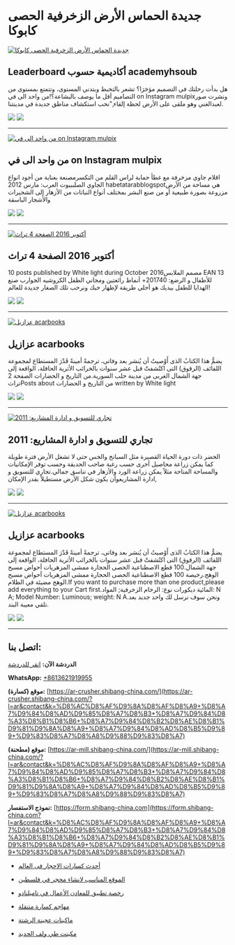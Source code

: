 # جديدة الحماس الأرض الزخرفية الحصى كابوكا

<a href="https://swt.shibang-china.com/?l=ar&img&k=%D8%AC%D8%AF%D9%8A%D8%AF%D8%A9+%D8%A7%D9%84%D8%AD%D9%85%D8%A7%D8%B3+%D8%A7%D9%84%D8%A3%D8%B1%D8%B6+%D8%A7%D9%84%D8%B2%D8%AE%D8%B1%D9%81%D9%8A%D8%A9+%D8%A7%D9%84%D8%AD%D8%B5%D9%89+%D9%83%D8%A7%D8%A8%D9%88%D9%83%D8%A7" target="_blank">![جديدة الحماس الأرض الزخرفية الحصى كابوكا](http://static.shibang-china.com/all-800x300/975.jpg)</a>

## Leaderboard أكاديمية حسوب academyhsoub
هل بدأت رحلتك في التصميم مؤخرَا؟ تشعر بالتخبط وبتدني المستوى، وتتمتع بمستوى من التصاميم أقل ما يوصف بالبشاعة؟!من واحد الى في on Instagram mulpixونشرت صور لعبدالغني وهو ملقى على الأرض لحظة إلقاء,"نحب استكشاف مناطق جديدة في مدينتنا.


<a href="https://whatsapp.shibangsoft.com/WhatsApp.php" target="_blank" title="WhatsApp">![](http://static.shibang-china.com/icon/whatsapp.png)</a> <a href="https://swt.shibang-china.com/?l=ar&icon&k=%D8%AC%D8%AF%D9%8A%D8%AF%D8%A9+%D8%A7%D9%84%D8%AD%D9%85%D8%A7%D8%B3+%D8%A7%D9%84%D8%A3%D8%B1%D8%B6+%D8%A7%D9%84%D8%B2%D8%AE%D8%B1%D9%81%D9%8A%D8%A9+%D8%A7%D9%84%D8%AD%D8%B5%D9%89+%D9%83%D8%A7%D8%A8%D9%88%D9%83%D8%A7" target="_blank">![](http://static.shibang-china.com/icon/chat-ar.png)</a>

---

<a href="https://swt.shibang-china.com/?l=ar&img&k=%D8%AC%D8%AF%D9%8A%D8%AF%D8%A9+%D8%A7%D9%84%D8%AD%D9%85%D8%A7%D8%B3+%D8%A7%D9%84%D8%A3%D8%B1%D8%B6+%D8%A7%D9%84%D8%B2%D8%AE%D8%B1%D9%81%D9%8A%D8%A9+%D8%A7%D9%84%D8%AD%D8%B5%D9%89+%D9%83%D8%A7%D8%A8%D9%88%D9%83%D8%A7" target="_blank">![من واحد الى في on Instagram mulpix](http://static.shibang-china.com/all-800x300/168.jpg)</a>

## من واحد الى في on Instagram mulpix
اقلام جاوي مزخرفة مع غطأ حماية لراس القلم من التكسرمصنعة بعناية من أجود انواع الجاوي الصلببيوت العرب: مارس 2012 habetatarabblogspotهي مساحة من الأرض مزروعة بصورة طبيعية أو من صنع البشر بمختلف أنواع النباتات من الأزهار إلى الشجيرات والأشجار الباسقة


<a href="https://whatsapp.shibangsoft.com/WhatsApp.php" target="_blank" title="WhatsApp">![](http://static.shibang-china.com/icon/whatsapp.png)</a> <a href="https://swt.shibang-china.com/?l=ar&icon&k=%D8%AC%D8%AF%D9%8A%D8%AF%D8%A9+%D8%A7%D9%84%D8%AD%D9%85%D8%A7%D8%B3+%D8%A7%D9%84%D8%A3%D8%B1%D8%B6+%D8%A7%D9%84%D8%B2%D8%AE%D8%B1%D9%81%D9%8A%D8%A9+%D8%A7%D9%84%D8%AD%D8%B5%D9%89+%D9%83%D8%A7%D8%A8%D9%88%D9%83%D8%A7" target="_blank">![](http://static.shibang-china.com/icon/chat-ar.png)</a>

---

<a href="https://swt.shibang-china.com/?l=ar&img&k=%D8%AC%D8%AF%D9%8A%D8%AF%D8%A9+%D8%A7%D9%84%D8%AD%D9%85%D8%A7%D8%B3+%D8%A7%D9%84%D8%A3%D8%B1%D8%B6+%D8%A7%D9%84%D8%B2%D8%AE%D8%B1%D9%81%D9%8A%D8%A9+%D8%A7%D9%84%D8%AD%D8%B5%D9%89+%D9%83%D8%A7%D8%A8%D9%88%D9%83%D8%A7" target="_blank">![أكتوبر 2016 الصفحة 4 تراث](http://static.shibang-china.com/all-800x300/614.jpg)</a>

## أكتوبر 2016 الصفحة 4 تراث
10 posts published by White light during October 2016مصمم الملابس EAN 13 للأطفال و الرضع: 201740+ أنماط رائعتين ومجاني الطفل الكروشيه الجوارب صنع الهدايا للطفل بيديك هو أحلى طريقة لإظهار حبك ونرحب تلك الصغار جديدة للعالم!


<a href="https://whatsapp.shibangsoft.com/WhatsApp.php" target="_blank" title="WhatsApp">![](http://static.shibang-china.com/icon/whatsapp.png)</a> <a href="https://swt.shibang-china.com/?l=ar&icon&k=%D8%AC%D8%AF%D9%8A%D8%AF%D8%A9+%D8%A7%D9%84%D8%AD%D9%85%D8%A7%D8%B3+%D8%A7%D9%84%D8%A3%D8%B1%D8%B6+%D8%A7%D9%84%D8%B2%D8%AE%D8%B1%D9%81%D9%8A%D8%A9+%D8%A7%D9%84%D8%AD%D8%B5%D9%89+%D9%83%D8%A7%D8%A8%D9%88%D9%83%D8%A7" target="_blank">![](http://static.shibang-china.com/icon/chat-ar.png)</a>

---

<a href="https://swt.shibang-china.com/?l=ar&img&k=%D8%AC%D8%AF%D9%8A%D8%AF%D8%A9+%D8%A7%D9%84%D8%AD%D9%85%D8%A7%D8%B3+%D8%A7%D9%84%D8%A3%D8%B1%D8%B6+%D8%A7%D9%84%D8%B2%D8%AE%D8%B1%D9%81%D9%8A%D8%A9+%D8%A7%D9%84%D8%AD%D8%B5%D9%89+%D9%83%D8%A7%D8%A8%D9%88%D9%83%D8%A7" target="_blank">![عزازيل acarbooks](http://static.shibang-china.com/all-800x300/502.jpg)</a>

## عزازيل acarbooks
يضمُّ هذا الكتابُ الذى أَوْصيتُ أن يُنشر بعد وفاتى، ترجمةً أمينةً قَدْرَ المستطاع لمجموعة اللفائف (الرقوق) التى اكتُشفتْ قبل عشر سنوات بالخرائب الأثرية الحافلة، الواقعة إلى جهة الشمال الغربى من مدينة حلب السورية.من التاريخ و الحضارات الصفحة 2 تراثPosts about من التاريخ و الحضارات written by White light


<a href="https://whatsapp.shibangsoft.com/WhatsApp.php" target="_blank" title="WhatsApp">![](http://static.shibang-china.com/icon/whatsapp.png)</a> <a href="https://swt.shibang-china.com/?l=ar&icon&k=%D8%AC%D8%AF%D9%8A%D8%AF%D8%A9+%D8%A7%D9%84%D8%AD%D9%85%D8%A7%D8%B3+%D8%A7%D9%84%D8%A3%D8%B1%D8%B6+%D8%A7%D9%84%D8%B2%D8%AE%D8%B1%D9%81%D9%8A%D8%A9+%D8%A7%D9%84%D8%AD%D8%B5%D9%89+%D9%83%D8%A7%D8%A8%D9%88%D9%83%D8%A7" target="_blank">![](http://static.shibang-china.com/icon/chat-ar.png)</a>

---

<a href="https://swt.shibang-china.com/?l=ar&img&k=%D8%AC%D8%AF%D9%8A%D8%AF%D8%A9+%D8%A7%D9%84%D8%AD%D9%85%D8%A7%D8%B3+%D8%A7%D9%84%D8%A3%D8%B1%D8%B6+%D8%A7%D9%84%D8%B2%D8%AE%D8%B1%D9%81%D9%8A%D8%A9+%D8%A7%D9%84%D8%AD%D8%B5%D9%89+%D9%83%D8%A7%D8%A8%D9%88%D9%83%D8%A7" target="_blank">![تجاري للتسويق و ادارة المشاريع: 2011](http://static.shibang-china.com/all-800x300/1071.jpg)</a>

## تجاري للتسويق و ادارة المشاريع: 2011
الخضر ذات دورة الحياة القصيرة مثل السبانخ والخس حتى لا تشغل الأرض فترة طويلة كما يمكن زراعة محاصيل أخرى حسب رغبة صاحب الحديقة وحسب توفر الإمكانيات والمساحة المتاحة مثلاً يمكن زراعة الورد والأزهار في تناسق جمالي.تجاري للتسويق و ادارة المشاريعوأن يكون شكل الأرض مستطيلاً بقدر الإمكان,


<a href="https://whatsapp.shibangsoft.com/WhatsApp.php" target="_blank" title="WhatsApp">![](http://static.shibang-china.com/icon/whatsapp.png)</a> <a href="https://swt.shibang-china.com/?l=ar&icon&k=%D8%AC%D8%AF%D9%8A%D8%AF%D8%A9+%D8%A7%D9%84%D8%AD%D9%85%D8%A7%D8%B3+%D8%A7%D9%84%D8%A3%D8%B1%D8%B6+%D8%A7%D9%84%D8%B2%D8%AE%D8%B1%D9%81%D9%8A%D8%A9+%D8%A7%D9%84%D8%AD%D8%B5%D9%89+%D9%83%D8%A7%D8%A8%D9%88%D9%83%D8%A7" target="_blank">![](http://static.shibang-china.com/icon/chat-ar.png)</a>

---

<a href="https://swt.shibang-china.com/?l=ar&img&k=%D8%AC%D8%AF%D9%8A%D8%AF%D8%A9+%D8%A7%D9%84%D8%AD%D9%85%D8%A7%D8%B3+%D8%A7%D9%84%D8%A3%D8%B1%D8%B6+%D8%A7%D9%84%D8%B2%D8%AE%D8%B1%D9%81%D9%8A%D8%A9+%D8%A7%D9%84%D8%AD%D8%B5%D9%89+%D9%83%D8%A7%D8%A8%D9%88%D9%83%D8%A7" target="_blank">![عزازيل acarbooks](http://static.shibang-china.com/all-800x300/1198.jpg)</a>

## عزازيل acarbooks
يضمُّ هذا الكتابُ الذى أَوْصيتُ أن يُنشر بعد وفاتى، ترجمةً أمينةً قَدْرَ المستطاع لمجموعة اللفائف (الرقوق) التى اكتُشفتْ قبل عشر سنوات بالخرائب الأثرية الحافلة، الواقعة إلى جهة الشمال.100 قطع الاصطناعية الحصى الحجارة ممشى المزهريات أحواض مسبح الوهج.رخيصة 100 قطع الاصطناعية الحصى الحجارة ممشى المزهريات أحواض مسبح الوهج مضيئة في الظلام.If you want to purchase more than one product,please add everything to your Cart first.المائية ديكورات نوع: الرخام الزخرفية; المواد: N A; Model Number: Luminous; weight: N A.ونحن سوف نرسل لك واحد جديد بعد تلقي معيبة البند.


<a href="https://whatsapp.shibangsoft.com/WhatsApp.php" target="_blank" title="WhatsApp">![](http://static.shibang-china.com/icon/whatsapp.png)</a> <a href="https://swt.shibang-china.com/?l=ar&icon&k=%D8%AC%D8%AF%D9%8A%D8%AF%D8%A9+%D8%A7%D9%84%D8%AD%D9%85%D8%A7%D8%B3+%D8%A7%D9%84%D8%A3%D8%B1%D8%B6+%D8%A7%D9%84%D8%B2%D8%AE%D8%B1%D9%81%D9%8A%D8%A9+%D8%A7%D9%84%D8%AD%D8%B5%D9%89+%D9%83%D8%A7%D8%A8%D9%88%D9%83%D8%A7" target="_blank">![](http://static.shibang-china.com/icon/chat-ar.png)</a>

---
## اتصل بنا:

**الدردشة الآن:** [انقر للدردشة](https://swt.shibang-china.com?l=ar&contact&k=%D8%AC%D8%AF%D9%8A%D8%AF%D8%A9+%D8%A7%D9%84%D8%AD%D9%85%D8%A7%D8%B3+%D8%A7%D9%84%D8%A3%D8%B1%D8%B6+%D8%A7%D9%84%D8%B2%D8%AE%D8%B1%D9%81%D9%8A%D8%A9+%D8%A7%D9%84%D8%AD%D8%B5%D9%89+%D9%83%D8%A7%D8%A8%D9%88%D9%83%D8%A7)

**WhatsApp:**  [+8613621919955](https://whatsapp.shibangsoft.com/WhatsApp.php)

**موقع (كسارة):** [https://ar-crusher.shibang-china.com/](https://ar-crusher.shibang-china.com/?l=ar&contact&k=%D8%AC%D8%AF%D9%8A%D8%AF%D8%A9+%D8%A7%D9%84%D8%AD%D9%85%D8%A7%D8%B3+%D8%A7%D9%84%D8%A3%D8%B1%D8%B6+%D8%A7%D9%84%D8%B2%D8%AE%D8%B1%D9%81%D9%8A%D8%A9+%D8%A7%D9%84%D8%AD%D8%B5%D9%89+%D9%83%D8%A7%D8%A8%D9%88%D9%83%D8%A7)

**موقع (مطحنة):** [https://ar-mill.shibang-china.com/](https://ar-mill.shibang-china.com/?l=ar&contact&k=%D8%AC%D8%AF%D9%8A%D8%AF%D8%A9+%D8%A7%D9%84%D8%AD%D9%85%D8%A7%D8%B3+%D8%A7%D9%84%D8%A3%D8%B1%D8%B6+%D8%A7%D9%84%D8%B2%D8%AE%D8%B1%D9%81%D9%8A%D8%A9+%D8%A7%D9%84%D8%AD%D8%B5%D9%89+%D9%83%D8%A7%D8%A8%D9%88%D9%83%D8%A7)

**نموذج الاستفسار:** [https://form.shibang-china.com](https://form.shibang-china.com?l=ar&contact&k=%D8%AC%D8%AF%D9%8A%D8%AF%D8%A9+%D8%A7%D9%84%D8%AD%D9%85%D8%A7%D8%B3+%D8%A7%D9%84%D8%A3%D8%B1%D8%B6+%D8%A7%D9%84%D8%B2%D8%AE%D8%B1%D9%81%D9%8A%D8%A9+%D8%A7%D9%84%D8%AD%D8%B5%D9%89+%D9%83%D8%A7%D8%A8%D9%88%D9%83%D8%A7)

* [أحدث كسارات الاحجار فى العالم](../33/%D8%A3%D8%AD%D8%AF%D8%AB%20%D9%83%D8%B3%D8%A7%D8%B1%D8%A7%D8%AA%20%D8%A7%D9%84%D8%A7%D8%AD%D8%AC%D8%A7%D8%B1%20%D9%81%D9%89%20%D8%A7%D9%84%D8%B9%D8%A7%D9%84%D9%85.md)

* [الموقع المناسب لانشاء محجر في فلسطين](../35/%D8%A7%D9%84%D9%85%D9%88%D9%82%D8%B9%20%D8%A7%D9%84%D9%85%D9%86%D8%A7%D8%B3%D8%A8%20%D9%84%D8%A7%D9%86%D8%B4%D8%A7%D8%A1%20%D9%85%D8%AD%D8%AC%D8%B1%20%D9%81%D9%8A%20%D9%81%D9%84%D8%B3%D8%B7%D9%8A%D9%86.md)

* [رخصة تطبيق للمعادن الأعمال في تاميلنادو](../31/%D8%B1%D8%AE%D8%B5%D8%A9%20%D8%AA%D8%B7%D8%A8%D9%8A%D9%82%20%D9%84%D9%84%D9%85%D8%B9%D8%A7%D8%AF%D9%86%20%D8%A7%D9%84%D8%A3%D8%B9%D9%85%D8%A7%D9%84%20%D9%81%D9%8A%20%D8%AA%D8%A7%D9%85%D9%8A%D9%84%D9%86%D8%A7%D8%AF%D9%88.md)

* [مهاجم كسارة متنقلة](../31/%D9%85%D9%87%D8%A7%D8%AC%D9%85%20%D9%83%D8%B3%D8%A7%D8%B1%D8%A9%20%D9%85%D8%AA%D9%86%D9%82%D9%84%D8%A9.md)

* [ماكينات عجينة الرشتة](../33/%D9%85%D8%A7%D9%83%D9%8A%D9%86%D8%A7%D8%AA%20%D8%B9%D8%AC%D9%8A%D9%86%D8%A9%20%D8%A7%D9%84%D8%B1%D8%B4%D8%AA%D8%A9.md)

* [مكينت طي ولف الحديد](../35/%D9%85%D9%83%D9%8A%D9%86%D8%AA%20%D8%B7%D9%8A%20%D9%88%D9%84%D9%81%20%D8%A7%D9%84%D8%AD%D8%AF%D9%8A%D8%AF.md)